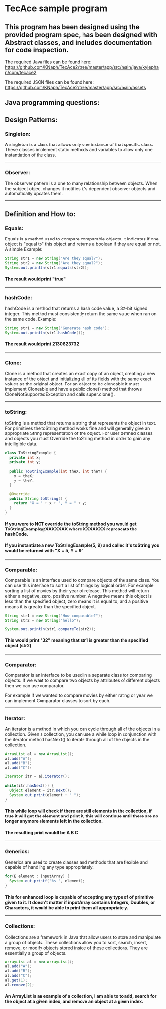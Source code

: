 # TecAce sample program
## This program has been designed using the provided program spec, has been designed with Abstract classes, and includes documentation for code inspection.

The required Java files can be found here:
https://github.com/KNaph/TecAce2/tree/master/app/src/main/java/kylephan/com/tecace2

The required JSON files can be found here:
https://github.com/KNaph/TecAce2/tree/master/app/src/main/assets

## Java programming questions:

## Design Patterns:
### Singleton: 
A singleton is a class that allows only one instance of that specific class. These classes implement static methods and variables to allow only one instantiation of the class.

----------------------------------------------------
### Observer:
The observer pattern is a one to many relationship between objects. When the subject object changes it notifies it's dependent observer objects and automatically updates them. 

----------------------------------------------------
## Definition and How to:
### Equals:
Equals is a method used to compare comparable objects. It indicates if one object is "equal to" this object and returns a boolean if they are equal or not. A simple 
Example:

```Java
String str1 = new String("Are they equal?");
String str2 = new String("Are they equal?");
System.out.println(str1.equals(str2));
```
#### The result would print "true"

----------------------------------------------------
### hashCode:
hashCode is a method that returns a hash code value, a 32-bit signed integer. This method must consistently return the same value when ran on the same code.
Example:
```Java
String str1 = new String("Generate hash code");
System.out.println(str1.hashCode());
```
#### The result would print 2130623732

----------------------------------------------------
### Clone:
Clone is a method that creates an exact copy of an object, creating a new instance of the object and initializing all of its fields with the same exact values as the original object. 
For an object to be cloneable it must implement Cloneable and have a public clone() method that throws CloneNotSupportedException and calls super.clone().

----------------------------------------------------
### toString:
toString is a method that returns a string that represents the object in text. For primitives the toString method works fine and will generally give an appropriate String representation of the object. For user defined classes and objects you must Override the toString method in order to gain any intelligible data.
```Java
class ToStringExample {
  private int x;
  private int y;
  
  public ToStringExample(int theX, int theY) {
    x = theX;
    y = theY;
  }

  @Override
  public String toString() {
    return "X = " + x + ", Y = " + y;
  }
}
```
#### If you were to NOT override the toString method you would get ToStringExample@XXXXXXX where XXXXXXX represents the hashCode.
#### If you instantiate a new ToStringExample(5, 9) and called it's toString you would be returned with "X = 5, Y = 9"

----------------------------------------------------
### Comparable:
Comparable is an interface used to compare objects of the same class. You can use this interface to sort a list of things by logical order. For example sorting a list of movies by their year of release. This method will return either a negative, zero, positive number. A negative means this object is less than the specified object, zero means it is equal to, and a positive means it is greater than the specified object.

```Java
String str1 = new String("How comparable?");
String str2 = new String("hello");

System.out.println(str1.compareTo(str2));
```
#### This would print "32" meaning that str1 is greater than the specified object (str2)

----------------------------------------------------
### Comparator:
Comparator is an interface to be used in a separate class for comparing objects. If we want to compare two objects by attributes of different objects then we can use comparator. 

For example if we wanted to compare movies by either rating or year we can implement Comparator classes to sort by each.

----------------------------------------------------
### Iterator:
An iterator is a method in which you can cycle through all of the objects in a collection. 
Given a collection, you can use a while loop in conjunction with the iterator method hasNext() to iterate through all of the objects in the collection.

```Java
ArrayList al = new ArrayList();
al.add("A");
al.add("B");
al.add("C");

Iterator itr = al.iterator();
      
while(itr.hasNext()) {
  Object element = itr.next();
  System.out.print(element + " ");
}
```
#### This while loop will check if there are still elements in the collection, if true it will get the element and print it, this will continue until there are no longer anymore elements left in the collection.

#### The resulting print wouldl be A B C

----------------------------------------------------
### Generics:
Generics are used to create classes and methods that are flexible and capable of handling any type appropriately.
```Java
for(E element : inputArray) {
  System.out.printf("%s ", element);
}
```
#### This for enhanced loop is capable of accepting any type of of primitive given to it. It doesn't matter if inputArray contains Integers, Doubles, or Characters, it would be able to print them all appropriately.

----------------------------------------------------
### Collections:
Collections are a framework in Java that allow users to store and manipulate a group of objects. These collections allow you to sort, search, insert, remove, or modify objects stored inside of these collections. They are essentially a group of objects.

```Java
ArrayList al = new ArrayList();
al.add("A");
al.add("B");
al.add("C");
al.get(1);
al.remove(2);
```
#### An ArrayList is an example of a collection, I am able to to add, search for the object at a given index, and remove an object at a given index.
